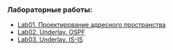 ### Лабораторные работы:
 - [Lab01. Проектирование адресного пространства](lab01/)
 - [Lab02. Underlay. OSPF](lab02/)
 - [Lab03. Underlay. IS-IS](lab03/)
